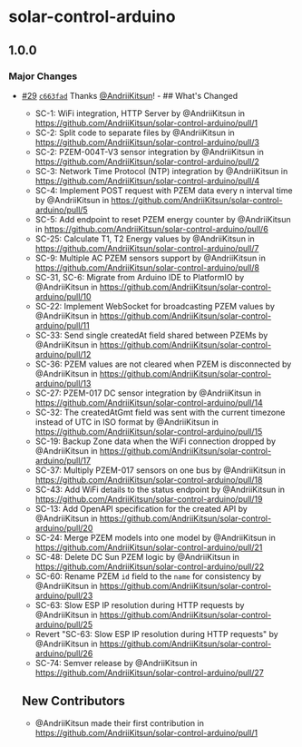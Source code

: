 # solar-control-arduino

## 1.0.0

### Major Changes

- [#29](https://github.com/AndriiKitsun/solar-control-arduino/pull/29) [`c663fad`](https://github.com/AndriiKitsun/solar-control-arduino/commit/c663fad4febc838b5315c5ea0301509d7c382892) Thanks [@AndriiKitsun](https://github.com/AndriiKitsun)! - ## What's Changed

  - SC-1: WiFi integration, HTTP Server by @AndriiKitsun in https://github.com/AndriiKitsun/solar-control-arduino/pull/1
  - SC-2: Split code to separate files by @AndriiKitsun in https://github.com/AndriiKitsun/solar-control-arduino/pull/3
  - SC-2: PZEM-004T-V3 sensor integration by @AndriiKitsun in https://github.com/AndriiKitsun/solar-control-arduino/pull/2
  - SC-3: Network Time Protocol (NTP) integration by @AndriiKitsun in https://github.com/AndriiKitsun/solar-control-arduino/pull/4
  - SC-4: Implement POST request with PZEM data every n interval time by @AndriiKitsun in https://github.com/AndriiKitsun/solar-control-arduino/pull/5
  - SC-5: Add endpoint to reset PZEM energy counter by @AndriiKitsun in https://github.com/AndriiKitsun/solar-control-arduino/pull/6
  - SC-25: Calculate T1, T2 Energy values by @AndriiKitsun in https://github.com/AndriiKitsun/solar-control-arduino/pull/7
  - SC-9: Multiple AC PZEM sensors support by @AndriiKitsun in https://github.com/AndriiKitsun/solar-control-arduino/pull/8
  - SC-31, SC-6: Migrate from Arduino IDE to PlatformIO by @AndriiKitsun in https://github.com/AndriiKitsun/solar-control-arduino/pull/10
  - SC-22: Implement WebSocket for broadcasting PZEM values by @AndriiKitsun in https://github.com/AndriiKitsun/solar-control-arduino/pull/11
  - SC-33: Send single createdAt field shared between PZEMs by @AndriiKitsun in https://github.com/AndriiKitsun/solar-control-arduino/pull/12
  - SC-36: PZEM values are not cleared when PZEM is disconnected by @AndriiKitsun in https://github.com/AndriiKitsun/solar-control-arduino/pull/13
  - SC-27: PZEM-017 DC sensor integration by @AndriiKitsun in https://github.com/AndriiKitsun/solar-control-arduino/pull/14
  - SC-32: The createdAtGmt field was sent with the current timezone instead of UTC in ISO format by @AndriiKitsun in https://github.com/AndriiKitsun/solar-control-arduino/pull/15
  - SC-19: Backup Zone data when the WiFi connection dropped by @AndriiKitsun in https://github.com/AndriiKitsun/solar-control-arduino/pull/17
  - SC-37: Multiply PZEM-017 sensors on one bus by @AndriiKitsun in https://github.com/AndriiKitsun/solar-control-arduino/pull/18
  - SC-43: Add WiFi details to the status endpoint by @AndriiKitsun in https://github.com/AndriiKitsun/solar-control-arduino/pull/19
  - SC-13: Add OpenAPI specification for the created API by @AndriiKitsun in https://github.com/AndriiKitsun/solar-control-arduino/pull/20
  - SC-24: Merge PZEM models into one model by @AndriiKitsun in https://github.com/AndriiKitsun/solar-control-arduino/pull/21
  - SC-48: Delete DC Sun PZEM logic by @AndriiKitsun in https://github.com/AndriiKitsun/solar-control-arduino/pull/22
  - SC-60: Rename PZEM `id` field to the `name` for consistency by @AndriiKitsun in https://github.com/AndriiKitsun/solar-control-arduino/pull/23
  - SC-63: Slow ESP IP resolution during HTTP requests by @AndriiKitsun in https://github.com/AndriiKitsun/solar-control-arduino/pull/25
  - Revert "SC-63: Slow ESP IP resolution during HTTP requests" by @AndriiKitsun in https://github.com/AndriiKitsun/solar-control-arduino/pull/26
  - SC-74: Semver release by @AndriiKitsun in https://github.com/AndriiKitsun/solar-control-arduino/pull/27

  ## New Contributors

  - @AndriiKitsun made their first contribution in https://github.com/AndriiKitsun/solar-control-arduino/pull/1
